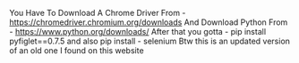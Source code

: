 You Have To Download A Chrome Driver From - https://chromedriver.chromium.org/downloads 
And Download Python From - https://www.python.org/downloads/
After that you gotta - pip install pyfiglet==0.7.5 and also pip install - selenium
Btw this is an updated version of an old one I found on this website
